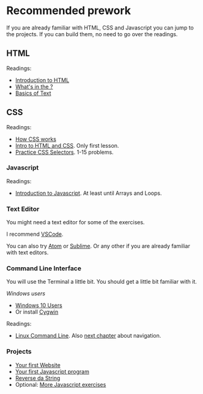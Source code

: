 # Recommended prework

If you are already familiar with HTML, CSS and Javascript you can jump to the projects. If you can build them, no need to go over the readings.

## HTML

Readings:

* [Introduction to HTML](https://developer.mozilla.org/en-US/docs/Learn/HTML/Introduction_to_HTML/Getting_started)
* [What's in the ?](https://developer.mozilla.org/en-US/docs/Learn/HTML/Introduction_to_HTML/The_head_metadata_in_HTML)
* [Basics of Text](https://developer.mozilla.org/en-US/docs/Learn/HTML/Introduction_to_HTML/HTML_text_fundamentals)

## CSS

Readings:

* [How CSS works](https://developer.mozilla.org/en-US/docs/Learn/CSS/Introduction_to_CSS/How_CSS_works)
* [Intro to HTML and CSS](https://www.udacity.com/course/intro-to-html-and-css--ud001). Only first lesson.
* [Practice CSS Selectors](http://flukeout.github.io/). 1-15 problems.

### Javascript

Readings:

* [Introduction to Javascript](https://www.codecademy.com/es/learn/learn-javascript). At least until Arrays and Loops.

### Text Editor

You might need a text editor for some of the exercises.

I recommend [VSCode](https://code.visualstudio.com/).

You can also try [Atom](https://atom.io/) or [Sublime](https://www.sublimetext.com/). Or any other if you are already familiar with text editors.

### Command Line Interface

You will use the Terminal a little bit. You should get a little bit familiar with it.

*Windows users*

* [Windows 10 Users](https://docs.microsoft.com/ca-es/windows/wsl/install-win10)
* Or install [Cygwin](https://www.cygwin.com/)

Readings:

* [Linux Command Line](https://ryanstutorials.net/linuxtutorial/commandline.php). Also [next chapter](https://ryanstutorials.net/linuxtutorial/navigation.php) about navigation.

### Projects

* [Your first Website](./first-html.md)
* [Your first Javascript program](./first-js-program.md)
* [Reverse da String](./reverse-string.md)
* Optional: [More Javascript exercises](https://github.com/lmuntaner/tech-introduction-product-people/blob/master/projects/prework/js-exercises.js)


